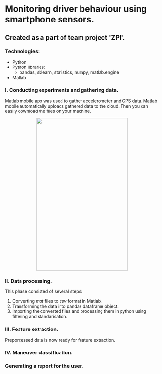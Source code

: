 # Monitoring driver behaviour using smartphone sensors.
## Created as a part of team project 'ZPI'.
### Technologies:
* Python
* Python libraries: 
  * pandas, sklearn, statistics, numpy, matlab.engine
* Matlab
### I. Conducting experiments and gathering data.
Matlab mobile app was used to gather accelerometer and GPS data. Matlab mobile automatically uploads gathered data to the cloud. Then you can easily download the files on your machine.

<p align='center'>
<img align="center" width="300" height="500" src="https://play-lh.googleusercontent.com/-y6uiyXP3XyGVdlRt7AvDf8utdrbn4-X44EE0wmrnHgspS_AS0nxuW5OhMA1NpaVx_k=w1920-h977-rw">
</p>

### II. Data processing.
This phase consisted of several steps:
1. Converting *mat* files to *csv* format in Matlab.
2. Transforming the data into pandas dataframe object.
3. Importing the converted files and processing them in python using filtering and standarisation. 

### III. Feature extraction.
Preporcessed data is now ready for feature extraction. 

### IV. Maneuver classification.

### Generating a report for the user.
